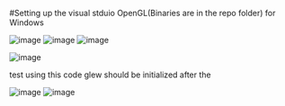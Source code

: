 #Setting up the visual stduio OpenGL(Binaries are in the repo folder) for Windows 


![image](https://github.com/anurag51233/OpenGLAPP/assets/67794429/110fa47f-76d3-4206-8555-b00c5119517e)
![image](https://github.com/anurag51233/OpenGLAPP/assets/67794429/fcef14bc-df1d-4f0e-ae68-8ce2c6797876)
![image](https://github.com/anurag51233/OpenGLAPP/assets/67794429/142552b8-28c3-4b76-9194-f7c164c680f1)




![image](https://github.com/anurag51233/OpenGLAPP/assets/67794429/91fda2da-6364-4d12-9bb6-55ecdcb23f16)


test using this code 
glew should be initialized after the 

![image](https://github.com/anurag51233/OpenGLAPP/assets/67794429/808f4c91-4bfe-4a56-bd79-1d311cb4a36b)
![image](https://github.com/anurag51233/OpenGLAPP/assets/67794429/f2ca4808-efdf-409f-bc5f-83d589c85fc4)



